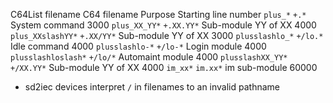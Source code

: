 C64List	filename	C64 filename	Purpose			Starting
								line number
`plus_*`		`+.*`		System command		3000
`plus_XX_YY*`		`+.XX.YY*`	Sub-module YY of XX	4000
`plus_XXslashYY*`	`+.XX/YY*`	Sub-module YY of XX	3000
`plusslashlo_*`		`+/lo.*`	Idle command		4000
`plusslashlo-*`		`+/lo-*`	Login module		4000
`plusslashloslash*`	`+/lo/*`	Automaint module	4000
`plusslashXX_YY*`	`+/XX.YY*`	Sub-module YY of XX	4000
`im_xx*`		`im.xx*`	im sub-module		60000

- sd2iec devices interpret `/` in filenames to an invalid pathname
